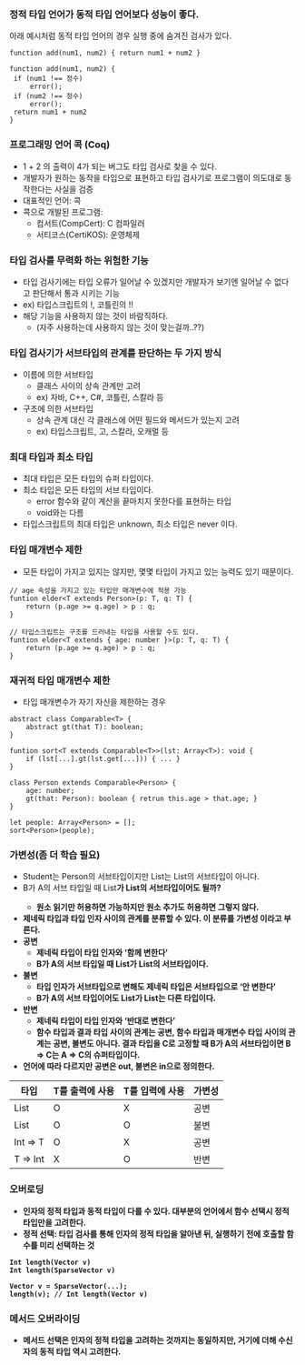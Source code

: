 ### 정적 타입 언어가 동적 타입 언어보다 성능이 좋다.
아래 예시처럼 동적 타입 언어의 경우 실행 중에 숨겨진 검사가 있다.
 ```
function add(num1, num2) { return num1 + num2 }

function add(num1, num2) {
  if (num1 !== 정수)
	  error();
  if (num2 !== 정수)
	  error();
  return num1 + num2
}
```

### 프로그래밍 언어 콕 (Coq)
- 1 + 2 의 출력이 4가 되는 버그도 타입 검사로 찾을 수 있다.
- 개발자가 원하는 동작을 타입으로 표현하고 타입 검사기로 프로그램이 의도대로 동작한다는 사실을 검증
- 대표적인 언어: 콕
- 콕으로 개발된 프로그램:
    - 컴서트(CompCert): C 컴파일러
    - 서티코스(CertiKOS): 운영체제
     
### 타입 검사를 무력화 하는 위험한 기능
- 타입 검사기에는 타입 오류가 일어날 수 있겠지만 개발자가 보기엔 일어날 수 없다고 판단해서 통과 시키는 기능
- ex) 타입스크립트의 !, 코틀린의 !!
- 해당 기능을 사용하지 않는 것이 바람직하다.
    - (자주 사용하는데 사용하지 않는 것이 맞는걸까..??)
 
### 타입 검사기가 서브타입의 관계를 판단하는 두 가지 방식
- 이름에 의한 서브타입
    - 클래스 사이의 상속 관계만 고려
    - ex) 자바, C++, C#, 코틀린, 스칼라 등
- 구조에 의한 서브타입
    - 상속 관계 대신 각 클래스에 어떤 필드와 메서드가 있는지 고려
    - ex) 타입스크립트, 고, 스칼라, 오캐멀 등
 
### 최대 타입과 최소 타입
- 최대 타입은 모든 타입의 슈퍼 타입이다.
- 최소 타입은 모든 타입의 서브 타입이다.
    - error 함수와 같이 계산을 끝마치지 못한다를 표현하는 타입
    - void와는 다름
- 타입스크립트의 최대 타입은 unknown, 최소 타입은 never 이다.

### 타입 매개변수 제한
- 모든 타입이 가지고 있지는 않지만, 몇몇 타입이 가지고 있는 능력도 있기 때문이다.

```
// age 속성을 가지고 있는 타입만 매개변수에 적용 가능
funtion elder<T extends Person>(p: T, q: T) {
	return (p.age >= q.age) > p : q;
}

// 타입스크립트는 구조를 드러내는 타입을 사용할 수도 있다.
funtion elder<T extends { age: number }>(p: T, q: T) {
	return (p.age >= q.age) > p : q;
}
```

### 재귀적 타입 매개변수 제한
- 타입 매개변수가 자기 자신을 제한하는 경우

```
abstract class Comparable<T> {
	abstract gt(that T): boolean;
}

funtion sort<T extends Comparable<T>>(lst: Array<T>): void {
	if (lst[...].gt(lst.get[...])) { ... }
}

class Person extends Comparable<Person> {
	age: number;
	gt(that: Person): boolean { retrun this.age > that.age; }
}

let people: Array<Person> = [];
sort<Person>(people);
```

### 가변성(좀 더 학습 필요)
- Student는 Person의 서브타입이지만 List<Student>는 List<Person>의 서브타입이 아니다.
- B가 A의 서브 타입일 때 List<B>가 List<A>의 서브타입이어도 될까?
    - 원소 읽기만 허용하면 가능하지만 원소 추가도 허용하면 그렇지 않다.
- 제네릭 타입과 타입 인자 사이의 관계를 분류할 수 있다. 이 분류를 가변성 이라고 부른다.
- 공변
    - 제네릭 타입이 타입 인자와 ‘함께 변한다’
    - B가 A의 서브 타입일 때 List<B>가 List<A>의 서브타입이다.
- 불변
    - 타입 인자가 서브타입으로 변해도 제네릭 타입은 서브타입으로 ‘안 변한다’
    - B가 A의 서브 타입이어도 List<B>가 List<A>는 다른 타입이다.
- 반변
    - 제네릭 타입이 타입 인자와 ‘반대로 변한다’
    - 함수 타입과 결과 타입 사이의 관계는 공변, 함수 타입과 매개변수 타입 사이의 관계는 공변, 불변도 아니다. 결과 타입을 C로 고정할 때 B가 A의 서브타입이면 B ⇒ C는 A ⇒ C의 슈퍼타입이다.
- 언어에 따라 다르지만 공변은 out, 불변은 in으로 정의한다.

|타입|T를 출력에 사용|T를 입력에 사용|가변성|
|------|---|---|---|
|List<T>|O|X|공변|
|List<T>|O|O|불변|
|Int => T|O|X|공변|
|T => Int|X|O|반변|

### 오버로딩
- 인자의 정적 타입과 동적 타입이 다를 수 있다. 대부분의 언어에서 함수 선택시 정적 타입만을 고려한다.
- 정적 선택: 타입 검사를 통해 인자의 정적 타입을 알아낸 뒤, 실행하기 전에 호출할 함수를 미리 선택하는 것

```
Int length(Vector v)
Int length(SparseVector v)

Vector v = SparseVector(...);
length(v); // Int length(Vector v)
```

### 메서드 오버라이딩
- 메서드 선택은 인자의 정적 타입을 고려하는 것까지는 동일하지만, 거기에 더해 수신자의 동적 타입 역시 고려한다.

